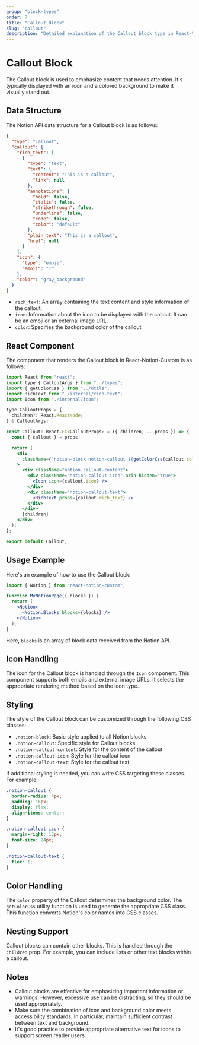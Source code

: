 ```yaml
---
group: "block-types"
order: 7
title: "Callout Block"
slug: "callout"
description: "Detailed explanation of the Callout block type in React-Notion-Custom."
---
```


# Callout Block

The Callout block is used to emphasize content that needs attention. It's typically displayed with an icon and a colored background to make it visually stand out.

## Data Structure

The Notion API data structure for a Callout block is as follows:

```json
{
  "type": "callout",
  "callout": {
    "rich_text": [
      {
        "type": "text",
        "text": {
          "content": "This is a callout",
          "link": null
        },
        "annotations": {
          "bold": false,
          "italic": false,
          "strikethrough": false,
          "underline": false,
          "code": false,
          "color": "default"
        },
        "plain_text": "This is a callout",
        "href": null
      }
    ],
    "icon": {
      "type": "emoji",
      "emoji": "💡"
    },
    "color": "gray_background"
  }
}
```

- `rich_text`: An array containing the text content and style information of the callout.
- `icon`: Information about the icon to be displayed with the callout. It can be an emoji or an external image URL.
- `color`: Specifies the background color of the callout.

## React Component

The component that renders the Callout block in React-Notion-Custom is as follows:

```jsx
import React from "react";
import type { CalloutArgs } from "../types";
import { getColorCss } from "../utils";
import RichText from "./internal/rich-text";
import Icon from "./internal/icon";

type CalloutProps = {
  children?: React.ReactNode;
} & CalloutArgs;

const Callout: React.FC<CalloutProps> = ({ children, ...props }) => {
  const { callout } = props;

  return (
    <div
      className={`notion-block notion-callout ${getColorCss(callout.color)}`}
    >
      <div className="notion-callout-content">
        <div className="notion-callout-icon" aria-hidden="true">
          <Icon icon={callout.icon} />
        </div>
        <div className="notion-callout-text">
          <RichText props={callout.rich_text} />
        </div>
      </div>
      {children}
    </div>
  );
};

export default Callout;
```

## Usage Example

Here's an example of how to use the Callout block:

```jsx
import { Notion } from "react-notion-custom";

function MyNotionPage({ blocks }) {
  return (
    <Notion>
      <Notion.Blocks blocks={blocks} />
    </Notion>
  );
}
```

Here, `blocks` is an array of block data received from the Notion API.

## Icon Handling

The icon for the Callout block is handled through the `Icon` component. This component supports both emojis and external image URLs. It selects the appropriate rendering method based on the icon type.

## Styling

The style of the Callout block can be customized through the following CSS classes:

- `.notion-block`: Basic style applied to all Notion blocks
- `.notion-callout`: Specific style for Callout blocks
- `.notion-callout-content`: Style for the content of the callout
- `.notion-callout-icon`: Style for the callout icon
- `.notion-callout-text`: Style for the callout text

If additional styling is needed, you can write CSS targeting these classes. For example:

```css
.notion-callout {
  border-radius: 4px;
  padding: 16px;
  display: flex;
  align-items: center;
}

.notion-callout-icon {
  margin-right: 12px;
  font-size: 24px;
}

.notion-callout-text {
  flex: 1;
}
```

## Color Handling

The `color` property of the Callout determines the background color. The `getColorCss` utility function is used to generate the appropriate CSS class. This function converts Notion's color names into CSS classes.

## Nesting Support

Callout blocks can contain other blocks. This is handled through the `children` prop. For example, you can include lists or other text blocks within a callout.

## Notes

- Callout blocks are effective for emphasizing important information or warnings. However, excessive use can be distracting, so they should be used appropriately.
- Make sure the combination of icon and background color meets accessibility standards. In particular, maintain sufficient contrast between text and background.
- It's good practice to provide appropriate alternative text for icons to support screen reader users.
